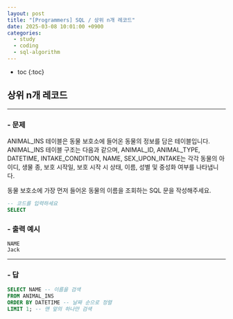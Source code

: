 ```yaml
---
layout: post
title: "[Programmers] SQL / 상위 n개 레코드"
date: 2025-03-08 10:01:00 +0900
categories: 
  - study
  - coding
  - sql-algorithm
---
```


* toc
{:toc}

## 상위 n개 레코드

---

### - 문제

ANIMAL_INS 테이블은 동물 보호소에 들어온 동물의 정보를 담은 테이블입니다. ANIMAL_INS 테이블 구조는 다음과 같으며, ANIMAL_ID, ANIMAL_TYPE, DATETIME, INTAKE_CONDITION, NAME, SEX_UPON_INTAKE는 각각 동물의 아이디, 생물 종, 보호 시작일, 보호 시작 시 상태, 이름, 성별 및 중성화 여부를 나타냅니다.

동물 보호소에 가장 먼저 들어온 동물의 이름을 조회하는 SQL 문을 작성해주세요.

```sql
-- 코드를 입력하세요
SELECT
```

### - 출력 예시

```
NAME
Jack
```

<!-- >  -->

---

### - 답

```sql
SELECT NAME -- 이름을 검색
FROM ANIMAL_INS
ORDER BY DATETIME -- 날짜 순으로 정렬
LIMIT 1; -- 맨 앞의 하나만 검색
```

<!--  -->
